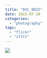 ```yaml
---
title: "DSC_0025"
date: 2015-07-10
categories: 
  - "photography"
tags: 
  - "flickr"
  - "ifttt"
---
```


![](https://farm1.staticflickr.com/390/19576467022_ebab860505_b.jpg)
